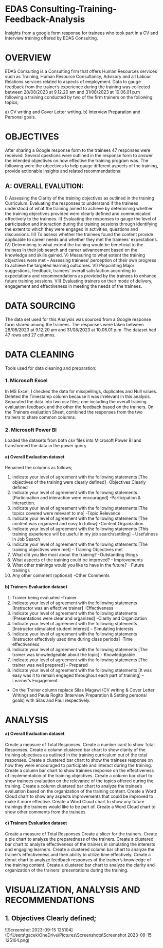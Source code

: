 # EDAS Consulting-Training-Feedback-Analysis
Insights from a google form response for trainees who took part in a CV and Interview training offered by EDAS Consulting.

# OVERVIEW
EDAS Consulting is a Consulting firm that offers Human Resources services such as Training, Human Resource Consultancy, Advisory and all Labour Relations services related to aspects of employment. Data to gauge feedback from the trainer’s experience during the training was collected between 28/08/2023 at 9.12.20 am and 31/08/2023 at 10.06.01 p.m following a training conducted by two of the firm trainers on the following topics; 

a)	CV writing and Cover Letter writing. 
b)	Interview Preparation and Personal goals.

# OBJECTIVES
After sharing a Google response form to the trainees 47 responses were received. Several questions were outlined in the response form to answer the intended objectives on how effective the training program was. The following were the objectives to help gauge different aspects of the training, provide actionable insights and related recommendations:

## A: OVERALL EVALUTION:
I)	Assessing the Clarity of the training objectives as outlined in the training Curriculum. Evaluating the responses to understand if the trainees understood of what the training aimed to achieve by determining whether the training objectives provided were clearly defined and communicated effectively to the trainees.
II)	Evaluating the responses to gauge the level of participation and interaction during the training sessions through identifying the extent to which they were engaged in activities, questions and discussions.
III)	To assess whether the trainees found the content provide applicable to career needs and whether they met the trainees’ expectations.
IV)	Determining to what extent the training would be beneficial to the trainees in their job search and career advancement based on the knowledge and skills gained.
V)	Measuring to what extent the training objectives were met – Assessing trainees’ perception of their own progress to achieve the targeted learning outcomes.
VI)	Pinpointing Major suggestions, feedback, trainees’ overall satisfaction according to expectations and recommendations as provided by the trainees to enhance future training sessions.
VII)	Evaluating trainers on their mode of delivery, engagement and effectiveness in meeting the needs of the trainees.

# DATA SOURCING
The data set used for this Analysis was sourced from a Google response form shared among the trainees. The responses were taken between 28/08/2023 at 9.12.20 am and 31/08/2023 at 10.06.01 p.m. The dataset had 47 rows and 27 columns.
# DATA CLEANING
Tools used for data cleaning and preparation:
### 1.	Microsoft Excel
In MS Excel, I checked the data for misspellings, duplicates and Null values. 
Deleted the Timestamp column because it was irrelevant in this analysis.
Separated the data into two csv files; one including the overall training evaluation feedback and the other the feedback based on the trainers.
On the Trainers evaluation Sheet, combined the responses from the two trainers to share common columns.

### 2.	Microsoft Power BI
Loaded the datasets from both csv files into Microsoft Power BI and transformed the data in the power query
#### a)	Overall Evaluation dataset
Renamed the columns as follows;
1.	Indicate your level of agreement with the following statements [The objectives of the training were clearly defined] -Objectives Clearly defined
2.	Indicate your level of agreement with the following statements [Participation and interaction were encouraged] -Participation & Interaction.
3.	Indicate your level of agreement with the following statements [The topics covered were relevant to me] -Topic Relevance
4.	Indicate your level of agreement with the following statements [The content was organized and easy to follow] -Content Organization
5.	Indicate your level of agreement with the following statements [This training experience will be useful in my job search/settling] – Usefulness in Job Search
6.	Indicate your level of agreement with the following statements [The training objectives were met] – Training Objectives met
7.	What did you like most about the training? -Outstanding things
8.	What aspects of the training could be improved? - Improvements
9.	What other trainings would you like to have in the future? – Future trainings
10.	Any other comment (optional) -Other Comments

#### b)	Trainers Evaluation dataset
1.	Trainer being evaluated -Trainer
2.	Indicate your level of agreement with the following statements [Instructor was an effective trainer] -Effectiveness
3.	Indicate your level of agreement with the following statements [Presentations were clear and organized] -Clarity and Organization
4.	Indicate your level of agreement with the following statements [Instructor stimulated student interest] – Simulating Interests
5.	Indicate your level of agreement with the following statements [Instructor effectively used time during class periods] -Time effectiveness
6.	Indicate your level of agreement with the following statements [The trainer was knowledgeable about the topic] - Knowledgeable
7.	Indicate your level of agreement with the following statements [The trainer was well prepared] - Prepared
8.	Indicate your level of agreement with the following statements [It was easy was it to remain engaged throughout each part of training] – Learner’s Engagement
- On the Trainer column replace Silas Magawi (CV writing & Cover Letter Writing) and Paula Rogito (Interview Preparation & Setting personal goals) with Silas and Paul respectively.

# ANALYSIS
#### a)	Overall Evaluation dataset
Create a measure of Total Responses.
Create a number card to show Total Responses.
Create a column clustered bar chart to show clarity of the training objectives as outlined in the training curriculum out of the total responses.
Create a clustered bar chart to show the trainees response on how they were encouraged to participate and interact during the training.
Create a column bar chart to show trainees response on the effectiveness of implementation of the training objectives.
Create a column bar chart to show trainees evaluation on the relevance of the topics offered during the training.
Create a column clustered bar chart to analyze the trainee’s evaluation based on the organization of the training content.
Create a Word Cloud chart to show any aspects improvements that could be improved to make it more effective.
Create a Word Cloud chart to show any future trainings the trainees would like to be part of.
Create a Word Cloud chart to show other comments from the trainees.

#### c)	Trainers Evaluation dataset
Create a measure of Total Responses
Create a slicer for the trainers.
Create a pie chart to analyze the preparedness of the trainers.
Create a clustered bar chart to analyze effectiveness of the trainers in simulating the interests and engaging learners.
Create a clustered column bar chart to analyze the trainer’s effectiveness and their ability to utilize time effectively.
Create a donut chart to analyze feedback responses of the trainer’s knowledge of the training content.
Create a clustered bar chart to analyze the clarity and organization of the trainers’ presentations during the training.

# VISUALIZATION, ANALYSIS AND RECOMMENDATIONS
## 1.	Objectives Clearly defined;
![Screenshot 2023-09-15 125104](C:\Users\gacek\OneDrive\Pictures\Screenshots\Screenshot 2023-09-15 125104.png)
